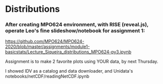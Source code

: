 # Distributions

### After creating MPO624 environment, with RISE (reveal.js), operate Leo's fine slideshow/notebook for assignment 1: 
https://github.com/MPO624/MPO624-2020/blob/master/assignments/module1-basicstats/Lecture_Siqueira_distributions_MPO624-py3.ipynb

Assignment is to make 2 favorite plots using YOUR data, by next Thursday. 

I showed IDV as a catalog and data downloader, and Unidata's notebooks/netCDF/readingNetCDF.ipynb 

